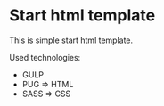 # Start html template
This is simple start html template.

Used technologies:
- GULP
- PUG => HTML
- SASS => CSS
